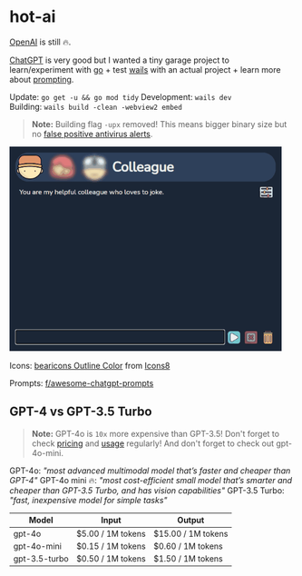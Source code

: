 # hot-ai

[OpenAI](https://platform.openai.com/playground) is still 🔥.

[ChatGPT](https://www.codegpt.co/) is very good but I wanted a tiny garage project to learn/experiment with [go](https://go.dev/) + test [wails](https://wails.io/) with an actual project + learn more about [prompting](https://platform.openai.com/docs/introduction/prompts-and-completions).

Update: `go get -u && go mod tidy`
Development: `wails dev`  
Building: `wails build -clean -webview2 embed`

> **Note:** Building flag `-upx` removed! This means bigger binary size but no [false positive antivirus alerts](https://github.com/upx/upx/issues/437).

![Demo](demo.gif)

Icons: [bearicons Outline Color](https://icons8.com/icons/authors/DFlb6Xyr8saR/bearicons/external-bearicons-outline-color-bearicons) from [Icons8](https://icons8.com)

Prompts: [f/awesome-chatgpt-prompts](https://github.com/f/awesome-chatgpt-prompts#prompts)

## GPT-4 vs GPT-3.5 Turbo

> **Note:** GPT-4o is `10x` more expensive than GPT-3.5! Don't forget to check [pricing](https://openai.com/pricing) and [usage](https://platform.openai.com/account/usage) regularly! And don't forget to check out gpt-4o-mini.

GPT-4o: *"most advanced multimodal model that’s faster and cheaper than GPT-4"*
GPT-4o mini 🔥: *"most cost-efficient small model that’s smarter and cheaper than GPT-3.5 Turbo, and has vision capabilities"*
GPT-3.5 Turbo: *"fast, inexpensive model for simple tasks"*

| Model          | Input               | Output             |
| -------------- | ------------------- | ------------------ |
| gpt-4o         | $5.00 / 1M tokens   | $15.00 / 1M tokens |
| gpt-4o-mini    | $0.15 / 1M tokens   |  $0.60 / 1M tokens |
| gpt-3.5-turbo  | $0.50 / 1M tokens   |  $1.50 / 1M tokens |
